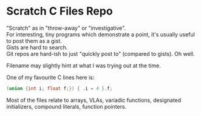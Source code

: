 # Scratch C Files Repo

"Scratch" as in "throw-away" or "investigative".  
For interesting, tiny programs which demonstrate a point, it's usually useful
to post them as a gist.  
Gists are hard to search.  
Git repos are hard-ish to just "quickly post to" (compared to gists). Oh well.

Filename may slightly hint at what I was trying out at the time.

One of my favourite C lines here is:

```C
(union {int i; float f;}) { .i = 4 }.f;
```

Most of the files relate to arrays, VLAs, variadic functions, designated
initializers, compound literals, function pointers.
